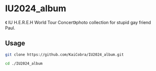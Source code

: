 # IU2024_album
《 IU H.E.R.E.H World Tour Concert》photo collection for stupid gay friend Paul.
## Usage
```bash
git clone https://github.com/KaiCobra/IU2024_album.git
```
```bash
cd ./IU2024_album
```
